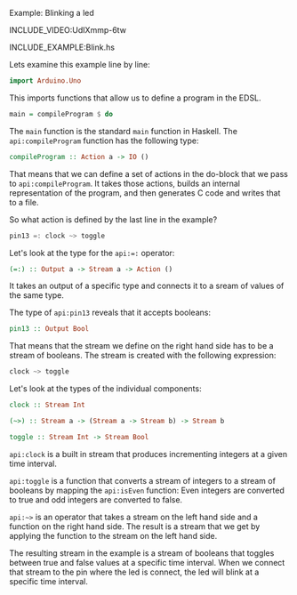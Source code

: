 Example: Blinking a led

INCLUDE_VIDEO:UdIXmmp-6tw

INCLUDE_EXAMPLE:Blink.hs

Lets examine this example line by line:

```haskell
import Arduino.Uno
```

This imports functions that allow us to define a program in the EDSL.

```haskell
main = compileProgram $ do
```

The `main` function is the standard `main` function in Haskell. The
`api:compileProgram` function has the following type:

```haskell
compileProgram :: Action a -> IO ()
```

That means that we can define a set of actions in the do-block that we pass to
`api:compileProgram`. It takes those actions, builds an internal representation
of the program, and then generates C code and writes that to a file.

So what action is defined by the last line in the example?

```haskell
pin13 =: clock ~> toggle
```

Let's look at the type for the `api:=:` operator:

```haskell
(=:) :: Output a -> Stream a -> Action ()
```

It takes an output of a specific type and connects it to a sream of values of
the same type.

The type of `api:pin13` reveals that it accepts booleans:

```haskell
pin13 :: Output Bool
```

That means that the stream we define on the right hand side has to be a stream
of booleans. The stream is created with the following expression:

```haskell
clock ~> toggle
```

Let's look at the types of the individual components:

```haskell
clock :: Stream Int

(~>) :: Stream a -> (Stream a -> Stream b) -> Stream b

toggle :: Stream Int -> Stream Bool
```

`api:clock` is a built in stream that produces incrementing integers at a given
time interval.

`api:toggle` is a function that converts a stream of integers to a stream of
booleans by mapping the `api:isEven` function: Even integers are converted to
true and odd integers are converted to false.

`api:~>` is an operator that takes a stream on the left hand side and a function on
the right hand side. The result is a stream that we get by applying the
function to the stream on the left hand side.

The resulting stream in the example is a stream of booleans that toggles
between true and false values at a specific time interval. When we connect that
stream to the pin where the led is connect, the led will blink at a specific
time interval.
